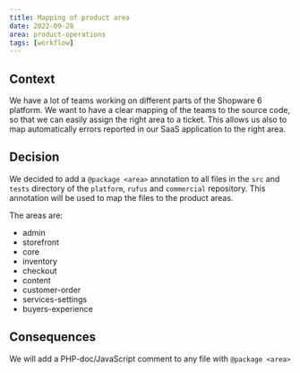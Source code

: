 ```yaml
---
title: Mapping of product area
date: 2022-09-28
area: product-operations
tags: [workflow]
---
```


## Context

We have a lot of teams working on different parts of the Shopware 6 platform.
We want to have a clear mapping of the teams to the source code, so that we can easily assign the right area to a ticket.
This allows us also to map automatically errors reported in our SaaS application to the right area.

## Decision

We decided to add a `@package <area>` annotation to all files in the `src` and `tests` directory of the `platform`, `rufus` and `commercial` repository.
This annotation will be used to map the files to the product areas.

The areas are:

- admin
- storefront
- core
- inventory
- checkout
- content
- customer-order
- services-settings
- buyers-experience

## Consequences

We will add a PHP-doc/JavaScript comment to any file with `@package <area>`
